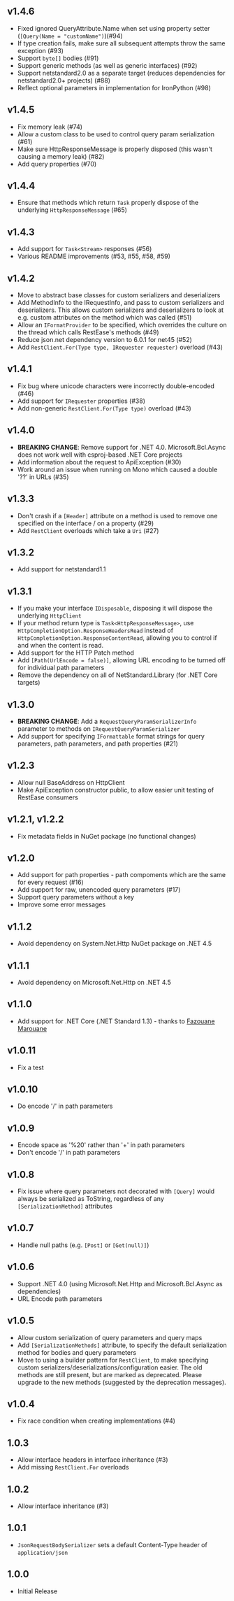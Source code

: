 v1.4.6
------

 - Fixed ignored QueryAttribute.Name when set using property setter (`[Query(Name = "customName")`)(#94)
 - If type creation fails, make sure all subsequent attempts throw the same exception (#93)
 - Support `byte[]` bodies (#91)
 - Support generic methods (as well as generic interfaces) (#92)
 - Support netstandard2.0 as a separate target (reduces dependencies for netstandard2.0+ projects) (#88)
 - Reflect optional parameters in implementation for IronPython (#98)

v1.4.5
------

 - Fix memory leak (#74)
 - Allow a custom class to be used to control query param serialization (#61)
 - Make sure HttpResponseMessage is properly disposed (this wasn't causing a memory leak) (#82)
 - Add query properties (#70)

v1.4.4
------

 - Ensure that methods which return `Task` properly dispose of the underlying `HttpResponseMessage` (#65)

v1.4.3
------

 - Add support for `Task<Stream>` responses (#56)
 - Various README improvements (#53, #55, #58, #59)

v1.4.2
------

 - Move to abstract base classes for custom serializers and deserializers
 - Add MethodInfo to the IRequestInfo, and pass to custom serializers and deserializers. This allows custom serializers and deserializers to look at e.g. custom attributes on the method which was called (#51)
 - Allow an `IFormatProvider` to be specified, which overrides the culture on the thread which calls RestEase's methods (#49)
 - Reduce json.net dependency version to 6.0.1 for net45 (#52)
 - Add `RestClient.For(Type type, IRequester requester)` overload (#43)

v1.4.1
------

 - Fix bug where unicode characters were incorrectly double-encoded (#46)
 - Add support for `IRequester` properties (#38)
 - Add non-generic `RestClient.For(Type type)` overload (#43)

v1.4.0
------

 - **BREAKING CHANGE**: Remove support for .NET 4.0. Microsoft.Bcl.Async does not work well with csproj-based .NET Core projects
 - Add information about the request to ApiException (#30)
 - Work around an issue when running on Mono which caused a double '??' in URLs (#35)

v1.3.3
------

 - Don't crash if a `[Header]` attribute on a method is used to remove one specified on the interface / on a property (#29)
 - Add `RestClient` overloads which take a `Uri` (#27)

v1.3.2
------

 - Add support for netstandard1.1

v1.3.1
------

 - If you make your interface `IDisposable`, disposing it will dispose the underlying `HttpClient`
 - If your method return type is `Task<HttpResponseMessage>`, use `HttpCompletionOption.ResponseHeadersRead` instead of `HttpCompletionOption.ResponseContentRead`, allowing you to control if and when the content is read.
 - Add support for the HTTP Patch method
 - Add `[Path(UrlEncode = false)]`, allowing URL encoding to be turned off for individual path parameters
 - Remove the dependency on all of NetStandard.Library (for .NET Core targets)

v1.3.0
------

 - **BREAKING CHANGE**: Add a `RequestQueryParamSerializerInfo` parameter to methods on `IRequestQueryParamSerializer`
 - Add support for specifying `IFormattable` format strings for query parameters, path parameters, and path properties (#21)

v1.2.3
------

 - Allow null BaseAddress on HttpClient
 - Make ApiException constructor public, to allow easier unit testing of RestEase consumers

v1.2.1, v1.2.2
--------------

 - Fix metadata fields in NuGet package (no functional changes)

v1.2.0
------

 - Add support for path properties - path compoments which are the same for every request (#16)
 - Add support for raw, unencoded query parameters (#17)
 - Support query parameters without a key
 - Improve some error messages

v1.1.2
------

 - Avoid dependency on System.Net.Http NuGet package on .NET 4.5

v1.1.1
------

 - Avoid dependency on Microsoft.Net.Http on .NET 4.5

v1.1.0
------

 - Add support for .NET Core (.NET Standard 1.3) - thanks to [Fazouane Marouane](https://github.com/fazouane-marouane)

v1.0.11
-------

 - Fix a test

v1.0.10
-------

 - Do encode '/' in path parameters

v1.0.9
------

 - Encode space as '%20' rather than '+' in path parameters
 - Don't encode '/' in path parameters

v1.0.8
------

 - Fix issue where query parameters not decorated with `[Query]` would always be serialized as ToString, regardless of any `[SerializationMethod]` attributes

v1.0.7
------

 - Handle null paths (e.g. `[Post]` or `[Get(null)]`)

v1.0.6
------

 - Support .NET 4.0 (using Microsoft.Net.Http and Microsoft.Bcl.Async as dependencies)
 - URL Encode path parameters

v1.0.5
------

 - Allow custom serialization of query parameters and query maps
 - Add `[SerializationMethods]` attribute, to specify the default serialization method for bodies and query parameters
 - Move to using a builder pattern for `RestClient`, to make specifying custom serializers/deserializations/configuration easier.
   The old methods are still present, but are marked as deprecated. Please upgrade to the new methods (suggested by the deprecation messages).

v1.0.4
------

 - Fix race condition when creating implementations (#4)

1.0.3
-----

 - Allow interface headers in interface inheritance (#3)
 - Add missing `RestClient.For` overloads

1.0.2
-----

 - Allow interface inheritance (#3)

1.0.1
-----

 - `JsonRequestBodySerializer` sets a default Content-Type header of `application/json`

1.0.0
-----

 - Initial Release